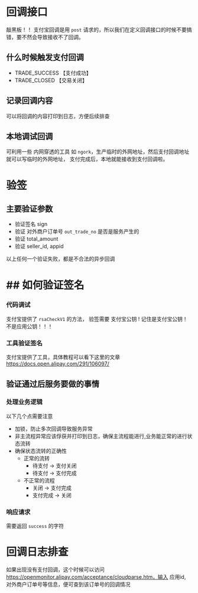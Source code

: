 # 回调接口

敲黑板！！ 支付宝回调是用 `post` 请求的，所以我们在定义回调接口的时候不要搞错，要不然会导致接收不了回调。

## 什么时候触发支付回调

* TRADE_SUCCESS 【支付成功】
* TRADE_CLOSED 【交易关闭】



## 记录回调内容

可以将回调的内容打印到日志，方便后续排查

## 本地调试回调

可利用一些 内网穿透的工具 如 `ngork`，生产临时的外网地址，然后支付回调地址就可以写临时的外网地址， 支付完成后，本地就能接收到支付回调啦。

# 验签

## 主要验证参数

* 验证签名 sign
* 验证 对外商户订单号 `out_trade_no` 是否是服务产生的
* 验证 total_amount
* 验证 seller_id, appid

以上任何一个验证失败，都是不合法的异步回调



# ## 如何验证签名

### 代码调试

支付宝提供了 `rsaCheckV1`  的方法， 验签需要 支付宝公钥 ! 记住是支付宝公钥！ 不是应用公钥！！！



### 工具验证签名

支付宝提供了工具，具体教程可以看下这里的文章 https://docs.open.alipay.com/291/106097/



## 验证通过后服务要做的事情

### 处理业务逻辑

以下几个点需要注意

* 加锁，防止多次回调导致服务异常
* 非主流程异常应该俘获并打印到日志，确保主流程能进行,业务能正常的进行状态流转
* 确保状态流转的正确性
  * 正常的流转
    * 待支付 -> 支付关闭
    * 待支付 -> 支付完成
  * 不正常的流程
    * 关闭 -> 支付完成
    * 支付完成 -> 关闭

### 响应请求

需要返回 `success` 的字符



# 回调日志排查

如果出现没有支付回调，这个时候可以访问  https://openmonitor.alipay.com/acceptance/cloudparse.htm，输入 应用id, 对外商户订单号等信息，便可查到该订单号的回调情况